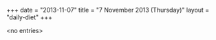 +++
date = "2013-11-07"
title = "7 November 2013 (Thursday)"
layout = "daily-diet"
+++


\<no entries\>

